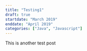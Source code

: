 ```yaml
---
title: "Testing1"
draft: true
startdate: "March 2019"
enddate: "April 2019"
categories: ["Java", "Javascript"]
---
```


This is another test post